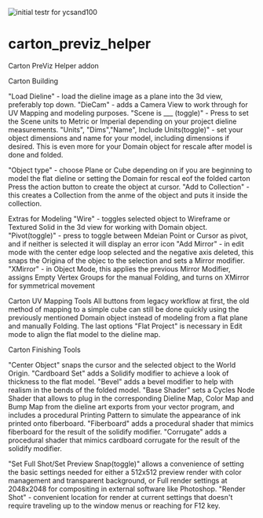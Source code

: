 ![initial testr for ycsand100](https://user-images.githubusercontent.com/16747273/161411533-6e6b4dec-4f49-49a3-8696-32e2fcece2db.png)

# carton_previz_helper
Carton PreViz Helper addon

Carton Building

"Load Dieline" - load the dieline image as a plane into the 3d view, preferably top down.
"DieCam" - adds a Camera View to work through for UV Mapping and modeling purposes.
"Scene is ___ (toggle)" - Press to set the Scene units to Metric or Imperial depending on your project dieline measurements.
"Units", "Dims","Name", Include Units(toggle)" - set your object dimensions and name for your model, including dimensions if desired.
This is even more for your Domain object for rescale after model is done and folded.

"Object type" - choose Plane or Cube depending on if you are beginning to model the flat dieline or setting the Domain for rescal eof the folded carton
Press the action button to create the object at cursor.
"Add to Collection" - this creates a Collection from the anme of the object and puts it inside the collection.

Extras for Modeling
"Wire" - toggles selected object to Wireframe or Textured Solid in the 3d view for working with Domain object.
"Pivot(toggle)" - press to toggle between Mdeian Point or Cursor as pivot, and if neither is selected it will display an error icon
"Add Mirror" - in edit mode with the center edge loop selected and the negative axis deleted, this snaps the Origina of the objec to the selection and sets a Mirror modifier.
"XMirror" - in Object Mode, this applies the previous Mirror Modifier, assigns Empty Vertex Groups for the manual Folding, and turns on XMirror for symmetrical movement

Carton UV Mapping Tools
All buttons from legacy workflow at first, the old method of mapping to a simple cube can still be done quickly using the previously mentioned Domain object instead of modeling from a flat plane and manually Folding. The last options "Flat Project" is necessary in Edit mode to align the flat model to the dieline map.

Carton Finishing Tools

"Center Object" snaps the cursor and the selected object to the World Origin.
"Cardboard Set" adds a Solidify modifier to achieve a look of thickness to the flat model.
"Bevel" adds a bevel modifier to help with realism in the bends of the folded model.
"Base Shader" sets a Cycles Node Shader that allows to plug in the corresponding Dieline Map, Color Map and Bump Map from the dieline art exports from your vector program, and includes a procedural Printing Pattern to simulate the appearance of ink printed onto fiberboard.
"Fiberboard" adds a procedural shader that mimics fiberboard for the result of the solidify modifier.
"Corrugate"  adds a procedural shader that mimics cardboard corrugate for the result of the solidify modifier.

"Set Full Shot/Set Preview Snap(toggle)" allows a convenience of setting the basic settings needed for either a 512x512 preview render with color management and transparent background, or Full render settings at 2048x2048 for compositing in external software like Photoshop.
"Render Shot" - convenient location for render at current settings that doesn't require traveling up to the window menus or reaching for F12 key.



